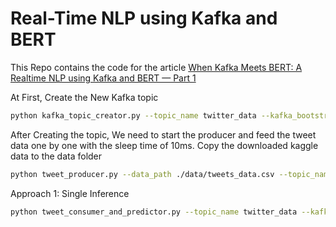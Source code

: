 # Real-Time NLP using Kafka and BERT

This Repo contains the code for the article [When Kafka Meets BERT: A Realtime NLP using Kafka and BERT — Part 1](https://medium.com/@vinishuchiha_29660/when-kafka-meets-bert-a-realtime-nlp-using-kafka-and-bert-part-1-ee20a8226f02)

At First, Create the New Kafka topic

```bash
python kafka_topic_creator.py --topic_name twitter_data --kafka_bootstrap_servers localhost --num_partitions 2 --replication_factor 1
```

After Creating the topic, We need to start the producer and feed the tweet data one by one with the sleep time of 10ms. Copy the downloaded kaggle data to the data folder

```bash
python tweet_producer.py --data_path ./data/tweets_data.csv --topic_name twitter_data --kafka_bootstrap_servers localhost --sleep 0.01
```

Approach 1: Single Inference

```bash
python tweet_consumer_and_predictor.py --topic_name twitter_data --kafka_bootstrap_servers localhost --offset latest --mongodb_database analytics --mongodb_collection_name sentiments
```
